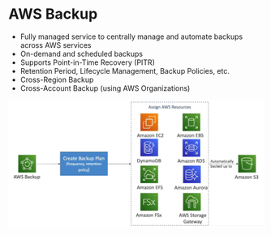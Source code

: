 # AWS Backup

- Fully managed service to centrally manage and automate backups across AWS services
- On-demand and scheduled backups
- Supports Point-in-Time Recovery (PITR)
- Retention Period, Lifecycle Management, Backup Policies, etc.
- Cross-Region Backup
- Cross-Account Backup (using AWS Organizations)

![AWS Backup](../../images/other/backup.png)